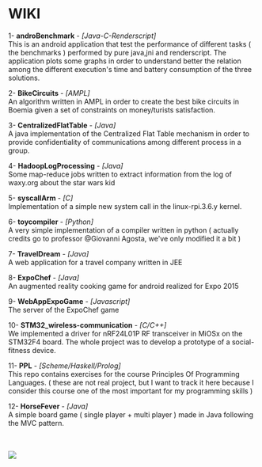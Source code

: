 <h1>WIKI</h1>

1- <b>androBenchmark</b> - <i>[Java-C-Renderscript]</i> <br>
This is an android application that test the performance of different
tasks ( the benchmarks ) performed by pure java,jni and renderscript.
The application plots some graphs in order to understand better the relation among the different execution's time and battery consumption of the three solutions.

2- <b>BikeCircuits</b> - <i>[AMPL]</i> <br>
An algorithm written in AMPL in order to create the best bike circuits in Boemia given a set of constraints on money/turists satisfaction.

3- <b>CentralizedFlatTable</b> - <i>[Java]</i> <br>
A java implementation of the Centralized Flat Table mechanism in order to provide confidentiality of communications among different process in a group.

4- <b>HadoopLogProcessing</b> - <i>[Java]</i> <br>
Some map-reduce jobs written to extract information from the log of waxy.org about the star wars kid

5- <b>syscallArm</b> - <i>[C]</i> <br>
Implementation of a simple new system call in the linux-rpi.3.6.y kernel.

6- <b>toycompiler</b> - <i>[Python]</i> <br>
A very simple implementation of a compiler written in python ( actually credits go to professor @Giovanni Agosta, we've only modified it a bit )

7- <b>TravelDream</b> - <i>[Java]</i> <br>
A web application for a travel company written in JEE

8- <b>ExpoChef</b> - <i>[Java]</i> <br>
An augmented reality cooking game for android realized for Expo 2015 <br>

9- <b>WebAppExpoGame</b> - <i>[Javascript]</i> <br>
The server of the ExpoChef game 

10- <b>STM32_wireless-communication</b> - <i>[C/C++]</i> <br>
We implemented a driver for nRF24L01P RF transceiver in MiOSx on the STM32F4 board.
The whole project was to develop a prototype of a social-fitness device. 

11- <b>PPL</b> - <i>[Scheme/Haskell/Prolog]</i> <br>
This repo contains exercises for the course Principles Of Programming Languages. ( these are not real project, but I want to track it here because I consider this course one of the most important for my programming skills ) 

12- <b>HorseFever</b> - <i>[Java]</i> <br>
A simple board game ( single player + multi player ) made in Java following the MVC pattern. 

<br><br>
<img src="https://pbs.twimg.com/profile_images/3262559650/a18c31bf621a1e0bf6736c39a919b180_400x400.png">
